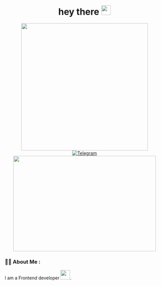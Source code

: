 
<div id="header" align="center">
   <h1>
  hey there
  <img src="https://media.giphy.com/media/v1.Y2lkPTc5MGI3NjExNDEwYWUwYmUzZWQ2NTg0MWViZjI3MDFmZjNkZjFhZDBiOWM5ZTM3NCZlcD12MV9pbnRlcm5hbF9naWZzX2dpZklkJmN0PXM/hvRJCLFzcasrR4ia7z/giphy.gif" width="30px"/>
</h1>
  <img src="https://media.giphy.com/media/137EaR4vAOCn1S/giphy.gif" width="400"/>
  <div id="badges">
  <a href="https://t.me/Arina_Kryatova">
    <img src="https://img.shields.io/badge/Telegram-blue?logo=telegram&logoColor=white" alt="Telegram"/>
  </a>
</div>
  <img src="https://komarev.com/ghpvc/?username=your-github-Archick-K&style=flat-square&color=blue" alt=""/>
 
</div>
<div align="center">
  <img src="https://media.giphy.com/media/PmAjqmm4beKervYzFr/giphy.gif" width="450" height="300"/>
</div>

### :woman_technologist: About Me :
I am a Frontend developer <img src="https://media.giphy.com/media/WUlplcMpOCEmTGBtBW/giphy.gif" width="30">.
<!--
**Archik-K/Archik-K** is a ✨ _special_ ✨ repository because its `README.md` (this file) appears on your GitHub profile.

Here are some ideas to get you started:

- 🔭 I’m currently working on ...
- 🌱 I’m currently learning ...
- 👯 I’m looking to collaborate on ...
- 🤔 I’m looking for help with ...
- 💬 Ask me about ...
- 📫 How to reach me: ...
- 😄 Pronouns: ...
- ⚡ Fun fact: ...
-->
